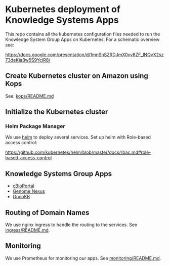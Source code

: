 # Kubernetes deployment of Knowledge Systems Apps
This repo contains all the kubernetes configuration files needed to run the Knowledge System Group Apps on Kubernetes. For a schematic overview see:

https://docs.google.com/presentation/d/1mnSnSZRDJmX0vv8ZF_lNQvX2sz73deKia8w5S9YciR8/

## Create Kubernetes cluster on Amazon using Kops
See: [kops/README.md](kops/README.md)

## Initialize the Kubernetes cluster
### Helm Package Manager
We use [helm](https://github.com/kubernetes/helm) to deploy several services.
Set up helm with Role-based access control:

https://github.com/kubernetes/helm/blob/master/docs/rbac.md#role-based-access-control

## Knowledge Systems Group Apps
- [cBioPortal](public-eks/cbioportal-prod/README.md)
- [Genome Nexus](genome-nexus/README.md)
- [OncoKB](oncokb/README.md)



## Routing of Domain Names
We use nginx ingress to handle the routing to the services. See
[ingress/README.md](ingress/README.md).

## Monitoring
We use Prometheus for monitoring our apps. See
[monitoring/README.md](monitoring/README.md).
